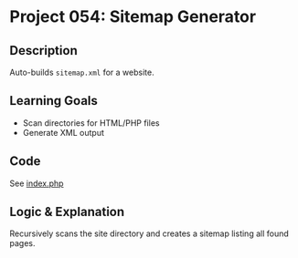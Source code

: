 # Project 054: Sitemap Generator

## Description
Auto-builds `sitemap.xml` for a website.

## Learning Goals
- Scan directories for HTML/PHP files
- Generate XML output

## Code
See [index.php](index.php)

## Logic & Explanation
Recursively scans the site directory and creates a sitemap listing all found pages.

